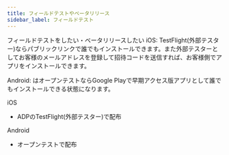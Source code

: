 ```yaml
---
title: フィールドテストやベータリリース
sidebar_label: フィールドテスト
---
```


フィールドテストをしたい・ベータリリースしたい
iOS: TestFlight(外部テスター)ならパブリックリンクで誰でもインストールできます。また外部テスターとしてお客様のメールアドレスを登録して招待コードを送信すれば、お客様側でアプリをインストールできます。

Android: はオープンテストならGoogle Playで早期アクセス版アプリとして誰でもインストールできる状態になります。

iOS
 - ADPのTestFlight(外部テスター)で配布

Android
 - オープンテストで配布
